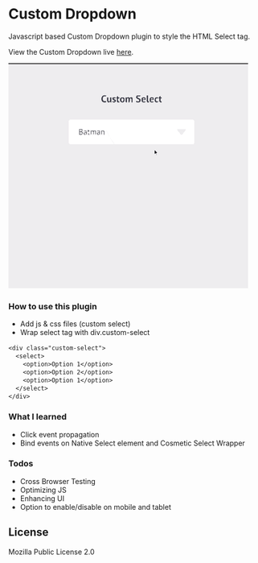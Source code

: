 # Custom Dropdown

Javascript based Custom Dropdown plugin to style the HTML Select tag.

  View the Custom Dropdown live [here](https://karanmehta.github.io/custom-select/).

  ![Custom Dropdown Demo](demo.gif)

### How to use this plugin
* Add js & css files (custom select)
* Wrap select tag with div.custom-select
```
<div class="custom-select">
  <select>
    <option>Option 1</option>
    <option>Option 2</option>
    <option>Option 1</option>
  </select>
</div>
```

  
### What I learned

* Click event propagation
* Bind events on Native Select element and Cosmetic Select Wrapper

### Todos

 - Cross Browser Testing
 - Optimizing JS
 - Enhancing UI
 - Option to enable/disable on mobile and tablet

License
----

Mozilla Public License 2.0
